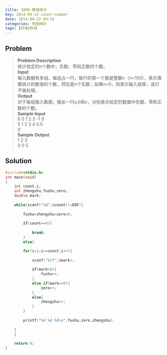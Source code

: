 ```yaml
---
title: 2008.数值统计
key: 2014-09-22-count-number
date: 2014-09-22 09:54
categories: 杭电HDU
tags: [杭电HDU]
---
```

## Problem
>**Problem Description**  
统计给定的n个数中，负数、零和正数的个数。  
**Input**  
输入数据有多组，每组占一行，每行的第一个数是整数n（n\<100），表示需要统计的数值的个数，然后是n个实数；如果n=0，则表示输入结束，该行不做处理。  
**Output**  
对于每组输入数据，输出一行a,b和c，分别表示给定的数据中负数、零和正数的个数。  
**Sample Input**  
6 0 1 2 3 -1 0  
5 1 2 3 4 0.5  
0   
**Sample Output**  
1 2 3  
0 0 5  

## Solution
```cpp
#include<stdio.h>
int main(void)
{
    int count,i;
    int zhengshu,fushu,zero;
    double mark;
    
    while(scanf("%d",&count)!=EOF){
        
        fushu=zhengshu=zero=0;
        
        if(count==0){
            
            break;
        }
        else{

        for(i=1;i<=count;i++){
            
            scanf("%lf",&mark);
            
            if(mark<0){
                fushu++;
            }
            else if(mark==0){
                zero++;
            }
            else{
                zhengshu++;
            }
        }
        
        printf("%d %d %d\n",fushu,zero,zhengshu);
        
    }
    }
    
    return 0;
}
```
